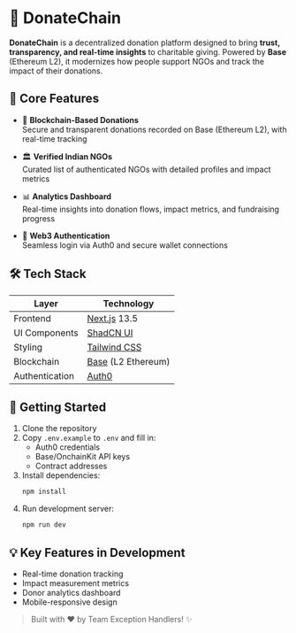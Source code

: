 # 🧩 DonateChain

**DonateChain** is a decentralized donation platform designed to bring **trust, transparency, and real-time insights** to charitable giving. Powered by **Base** (Ethereum L2), it modernizes how people support NGOs and track the impact of their donations.

## 🎯 Core Features

- 🔗 **Blockchain-Based Donations**  
  Secure and transparent donations recorded on Base (Ethereum L2), with real-time tracking
  
- 🏛️ **Verified Indian NGOs**  
  Curated list of authenticated NGOs with detailed profiles and impact metrics

- 📊 **Analytics Dashboard**  
  Real-time insights into donation flows, impact metrics, and fundraising progress

- 🔐 **Web3 Authentication**  
  Seamless login via Auth0 and secure wallet connections

## 🛠 Tech Stack

| Layer            | Technology                                |
|------------------|------------------------------------------|
| Frontend         | [Next.js](https://nextjs.org/) 13.5      |
| UI Components    | [ShadCN UI](https://ui.shadcn.com/)      |
| Styling          | [Tailwind CSS](https://tailwindcss.com/) |
| Blockchain       | [Base](https://base.org/) (L2 Ethereum)  |
| Authentication   | [Auth0](https://auth0.com/)              |

## 🚀 Getting Started

1. Clone the repository
2. Copy `.env.example` to `.env` and fill in:
   - Auth0 credentials
   - Base/OnchainKit API keys
   - Contract addresses
3. Install dependencies:
   ```bash
   npm install
   ```
4. Run development server:
   ```bash
   npm run dev
   ```

## 💡 Key Features in Development

- Real-time donation tracking
- Impact measurement metrics
- Donor analytics dashboard
- Mobile-responsive design

> Built with ❤️ by Team Exception Handlers! ✨
